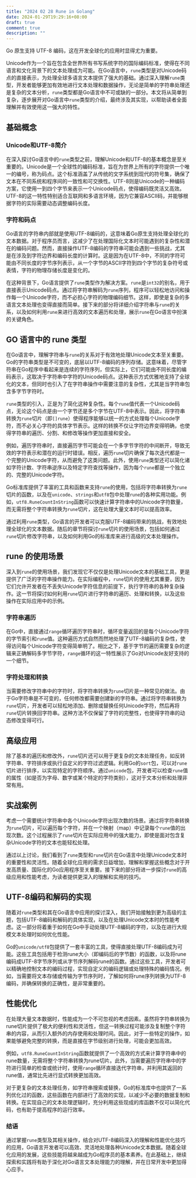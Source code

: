 ```yaml
---
title: "2024 02 28 Rune in Golang"
date: 2024-01-29T19:29:16+08:00
draft: true
comment: true
description: ""
---
```


Go 原生支持 UTF-8 编码，这在开发全球化的应用时显得尤为重要。

Unicode作为一个旨在包含全世界所有书写系统字符的国际编码标准，使得在不同语言和文化背景下的文本处理成为可能。在Go语言中，`rune`类型是对Unicode码点的直接表示，为处理全球多语言文本提供了强大的基础。通过深入理解`rune`类型，开发者能够更加有效地进行文本处理和数据操作，无论是简单的字符串处理还是复杂的文本分析，`rune`类型都是Go语言中不可或缺的一部分。本文将从简单到复杂，逐步展开对Go语言中`rune`类型的介绍，最终涉及其实现，以帮助读者全面理解并有效使用这一强大的特性。

## 基础概念

### Unicode和UTF-8简介

在深入探讨Go语言中的`rune`类型之前，理解Unicode和UTF-8的基本概念是至关重要的。Unicode是一个全球性的编码标准，旨在为世界上所有的字符提供一个唯一的编号，称为码点。这个标准涵盖了从传统的文字系统到现代的符号集，确保了文本在不同系统和程序间的一致性和可交换性。UTF-8则是Unicode的一种编码方案，它使用一到四个字节来表示一个Unicode码点，使得编码既灵活又高效。UTF-8的这一特性特别适合互联网和多语言环境，因为它兼容ASCII码，并能够根据字符的实际需要动态调整编码长度。

### 字符和码点

Go语言的字符串内部就是使用UTF-8编码的，这意味着Go原生支持处理全球化的文本数据。对于程序员而言，这减少了在处理国际化文本时可能遇到的复杂性和潜在的编码问题。然而，直接操作UTF-8编码的字符串可能会遇到一些挑战，尤其是在涉及到字符边界和编码长度的计算时。这是因为在UTF-8中，不同的字符可能由不同长度的字节序列表示，从一个字节的ASCII字符到四个字节的复杂符号或表情，字符的物理存储长度是变化的。

在这种背景下，Go语言提供了`rune`类型作为解决方案。`rune`是`int32`的别名，用于直接表示Unicode码点。通过将字符串解码为`rune`序列，程序可以轻松地访问和操作每一个Unicode字符，而不必担心字符的物理编码细节。这样，即使是复杂的多语言文本处理也变得直接而简单。接下来的部分将详细介绍字符串与`rune`的关系，以及如何利用`rune`来进行高效的文本遍历和处理，展示`rune`在Go语言中扮演的关键角色。

## GO 语言中的 rune 类型

在Go语言中，理解字符串与`rune`的关系对于有效地处理Unicode文本至关重要。Go的字符串类型是不可变的，底层以UTF-8编码的序列存储。这意味着，尽管字符串在Go程序中看起来是连续的字符序列，但实际上，它们可能由不同长度的编码表示，这取决于字符串中字符的Unicode码点。这种表示方式优雅地支持了全球化的文本，但同时也引入了在字符串操作中需要注意的复杂性，尤其是当字符串包含多字节字符时。

`rune`类型的引入，正是为了简化这种复杂性。每个`rune`值代表一个Unicode码点，无论这个码点是由一个字节还是多个字节在UTF-8中表示。因此，将字符串转换为`rune`切片（即`[]rune`）使得程序能够以统一的方式处理每个Unicode字符，而不必关心字符的具体字节表示。这样的转换不仅让字符边界变得明确，也使得字符串的遍历、分割、和修改等操作更加直接和安全。

例如，遍历字符串时，直接遍历字节可能会在一个多字节字符的中间断开，导致无效的字符表示和潜在的运行时错误。相反，遍历`rune`切片确保了每次迭代都是一个完整的Unicode字符，从而避免了这类问题。此外，使用`rune`类型还可以简化诸如字符计数、字符串逆序以及特定字符查找等操作，因为每个`rune`都是一个独立的、完整的Unicode字符。

Go标准库提供了丰富的工具和函数来支持`rune`的使用，包括将字符串转换为`rune`切片的函数，以及在`unicode`、`strings`和`utf8`包中处理`rune`的各种实用功能。例如，`utf8.RuneCountInString`函数可以快速计算字符串中的Unicode字符数量，而无需将整个字符串转换为`rune`切片，这在处理大量文本时可以提高效率。

通过利用`rune`类型，Go语言的开发者可以克服UTF-8编码带来的挑战，有效地处理全球化的文本数据。随后的章节将探讨`rune`切片的使用场景，包括如何通过`rune`切片修改字符串，以及如何利用Go的标准库来进行高级的文本处理操作。

## rune 的使用场景

深入到`rune`的使用场景，我们发现它不仅仅是处理Unicode文本的基础工具，更是提供了广泛的字符串操作能力。在实际编程中，`rune`切片的使用尤其重要，因为它们允许开发者在不丢失Unicode字符信息的前提下，执行字符串的各种复杂操作。这一节将探讨如何利用`rune`切片进行字符串的遍历、处理和转换，以及这些操作在实际应用中的示例。

### 字符串遍历
在Go中，直接通过`range`循环遍历字符串时，循环变量返回的是每个Unicode字符的字节索引和`rune`值。这种遍历方式自然而然地处理了UTF-8编码的复杂性，使得访问每个Unicode字符变得简单明了。相比之下，基于字节的遍历需要复杂的逻辑来正确解码多字节字符，`range`循环的这一特性展示了Go对Unicode友好支持的一个细节。

### 字符处理和转换
当需要修改字符串中的字符时，将字符串转换为`rune`切片是一种常见的做法。由于Go字符串是不可变的，任何修改都需要创建新的字符串。通过将字符串转换为`rune`切片，开发者可以轻松地添加、删除或替换任何Unicode字符，然后再将`rune`切片转换回字符串。这种方法不仅保留了字符的完整性，也使得字符串的动态修改变得可行。

## 高级应用

除了基本的遍历和修改外，`rune`切片还可以用于更复杂的文本处理任务，如反转字符串、字符排序或执行自定义的字符过滤逻辑。利用Go的`sort`包，可以对`rune`切片进行排序，以实现特定的字符顺序。通过`unicode`包，开发者可以检查`rune`值的属性（如是否为字母、数字或某个特定的字符类别），这对于文本分析和处理非常有用。

## 实战案例

考虑一个需要统计字符串中各个Unicode字符出现次数的场景。通过将字符串转换为`rune`切片，可以遍历每个字符，并在一个映射（map）中记录每个`rune`值的出现次数。这个过程展示了`rune`切片在实际应用中的强大能力，即使是面对包含复杂Unicode字符的文本也能轻松处理。

通过以上讨论，我们看到了`rune`类型和`rune`切片在Go语言中处理Unicode文本时的重要性和灵活性。随着全球化应用的需求日益增加，理解和掌握这些概念对于开发高质量、国际化的Go应用程序至关重要。接下来的部分将进一步探讨`rune`的高级应用和性能考虑，为读者提供更深入的理解和实用的技巧。

## UTF-8编码和解码的实现

随着对`rune`类型和其在Go语言中应用的探讨深入，我们开始接触到更为高级的主题，包括UTF-8编码和解码的具体实现，以及在处理Unicode文本时的性能考虑。这一部分将着重于如何在Go中手动处理UTF-8编码的字符，以及在进行大规模文本处理时如何优化性能。

Go的`unicode/utf8`包提供了一套丰富的工具，使得直接处理UTF-8编码成为可能。这些工具包括用于检测rune大小（即编码后的字节数）的函数，以及将rune编码成UTF-8字节序列或从字节序列解码rune的函数。通过这些工具，开发者可以精确地控制文本的编码过程，实现自定义的编码逻辑或处理特殊的编码情况。例如，当需要将文本存储或传输为字节序列时，了解如何将rune序列转换为UTF-8编码，并确保转换的正确性，是非常重要的。

## 性能优化
在处理大量文本数据时，性能成为一个不可忽视的考虑因素。虽然将字符串转换为rune切片提供了极大的便利性和灵活性，但这一转换过程可能涉及复制整个字符串的内容，从而引入额外的内存使用和处理时间。因此，对于一些特定的操作，如果能够避免完整的转换，而是直接在字节级别进行处理，可能会更加高效。

例如，`utf8.RuneCountInString`函数就提供了一个高效的方式来计算字符串中的rune数量，无需将整个字符串转换为rune切片。此外，当需要遍历字符串中的字符进行简单的检查或统计时，使用`range`循环直接迭代字符串，并利用其返回的rune值，通常比先进行显式转换更加高效。

对于更复杂的文本处理任务，如字符串搜索或替换，Go的标准库中也提供了一系列优化过的函数，这些函数在内部进行了高效的实现，以减少不必要的数据复制和转换。在实现自己的文本处理逻辑时，充分利用这些现成的库函数不仅可以简化代码，也有助于提高程序的运行效率。

### 结语
通过掌握`rune`类型及其相关操作，结合对UTF-8编码深入的理解和性能优化技巧的应用，Go语言开发者可以高效、灵活地处理各种Unicode文本数据。随着全球化应用的发展，这些技能将越来越成为Go程序员的基本素养。在此基础上，继续探索和实践将有助于深化对Go语言文本处理能力的理解，并在日常开发中更加得心应手。
